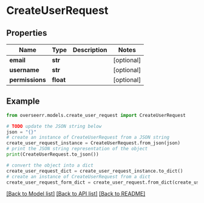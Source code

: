 # CreateUserRequest


## Properties

Name | Type | Description | Notes
------------ | ------------- | ------------- | -------------
**email** | **str** |  | [optional] 
**username** | **str** |  | [optional] 
**permissions** | **float** |  | [optional] 

## Example

```python
from overseerr.models.create_user_request import CreateUserRequest

# TODO update the JSON string below
json = "{}"
# create an instance of CreateUserRequest from a JSON string
create_user_request_instance = CreateUserRequest.from_json(json)
# print the JSON string representation of the object
print(CreateUserRequest.to_json())

# convert the object into a dict
create_user_request_dict = create_user_request_instance.to_dict()
# create an instance of CreateUserRequest from a dict
create_user_request_form_dict = create_user_request.from_dict(create_user_request_dict)
```
[[Back to Model list]](../README.md#documentation-for-models) [[Back to API list]](../README.md#documentation-for-api-endpoints) [[Back to README]](../README.md)



